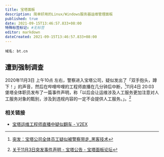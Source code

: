 ```yaml
---
title: 宝塔面板
description: 简单好用的Linux/Windows服务器运维管理面板
published: true
date: 2021-09-15T13:46:57.833+08:00
特殊标签标记: #无标签
editor: markdown
dateCreated: 2021-09-15T13:46:57.833+08:00
---
```


```
域名: bt.cn
```

## 遭到强制调查

2020年11月3日 上午10点 左右，警察进入宝塔公司，疑似发出了「双手抱头，蹲下！」的声音，然后在哔哩哔哩的工程师直播在几分钟后中断，[^186380]11月4日 20:03 堡塔全体职员发布了一篇事件声明，称「以后会让运维涉及人工服务更加注意对人工服务对象的甄别，涉及到违规内容的一定不会提供人工服务。」。[^58779]

[^186380]: [突发：宝塔公司全体员工疑似被警察带走_黑客技术](https://web.archive.org/web/20210915005433/http://www.hackdig.com/11/hack-186380.htm)

[^58779]: [关于11月3日突发事件声明 - 宝塔公告 - 宝塔面板论坛](https://web.archive.org/web/20210915005240/https://www.bt.cn/bbs/thread-58779-1-1.html)

### 相关链接

+ [宝塔运维工程师直播中疑似翻车 - V2EX](https://web.archive.org/web/20210915005516/https://www.v2ex.com/t/721380)
